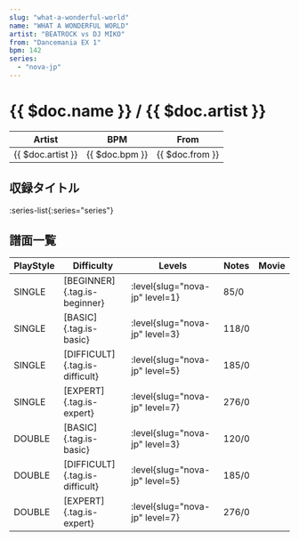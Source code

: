 ```yaml
---
slug: "what-a-wonderful-world"
name: "WHAT A WONDERFUL WORLD"
artist: "BEATROCK vs DJ MIKO"
from: "Dancemania EX 1"
bpm: 142
series:
  - "nova-jp"
---
```


# {{ $doc.name }} / {{ $doc.artist }}

|Artist|BPM|From|
|------|---|----|
|{{ $doc.artist }}|{{ $doc.bpm }}|{{ $doc.from }}|

## 収録タイトル

:series-list{:series="series"}

## 譜面一覧

|PlayStyle|Difficulty|Levels|Notes|Movie|
|---------|----------|------|-----|-----|
|SINGLE|[BEGINNER]{.tag.is-beginner}|:level{slug="nova-jp" level=1}|85/0||
|SINGLE|[BASIC]{.tag.is-basic}|:level{slug="nova-jp" level=3}|118/0||
|SINGLE|[DIFFICULT]{.tag.is-difficult}|:level{slug="nova-jp" level=5}|185/0||
|SINGLE|[EXPERT]{.tag.is-expert}|:level{slug="nova-jp" level=7}|276/0||
|DOUBLE|[BASIC]{.tag.is-basic}|:level{slug="nova-jp" level=3}|120/0||
|DOUBLE|[DIFFICULT]{.tag.is-difficult}|:level{slug="nova-jp" level=5}|185/0||
|DOUBLE|[EXPERT]{.tag.is-expert}|:level{slug="nova-jp" level=7}|276/0||
